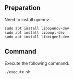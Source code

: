 ## Preparation
Need to install opencv.
```
sudo apt install libopencv-dev
sudo apt install libompl-dev
sudo apt install libeigen3-dev
```

## Command
Execute the following command.
```
./execute.sh
```
